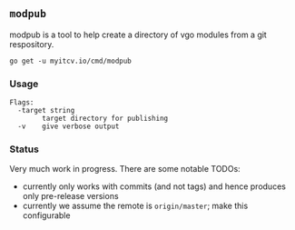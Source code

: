 <!-- __JSON: go list -json .
## `{{ filepathBase .Out.ImportPath}}`

{{.Out.Doc}}

```
go get -u {{.Out.ImportPath}}
```
-->
## `modpub`

modpub is a tool to help create a directory of vgo modules from a git respository.

```
go get -u myitcv.io/cmd/modpub
```
<!-- END -->


<!-- __TEMPLATE: bash -c "${DOLLAR}(go list -f '{{.ImportPath}}' | xargs basename) -h"
### Usage

```
{{.Out -}}
```
-->
### Usage

```
Flags:
  -target string
    	target directory for publishing
  -v	give verbose output

```
<!-- END -->

### Status

Very much work in progress. There are some notable TODOs:

* currently only works with commits (and not tags) and hence produces only pre-release versions
* currently we assume the remote is `origin/master`; make this configurable

